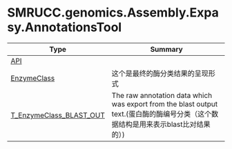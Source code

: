 ﻿
# SMRUCC.genomics.Assembly.Expasy.AnnotationsTool

|Type|Summary|
|----|-------|
|[API](./API.md)||
|[EnzymeClass](./EnzymeClass.md)|这个是最终的酶分类结果的呈现形式|
|[T_EnzymeClass_BLAST_OUT](./T_EnzymeClass_BLAST_OUT.md)|The raw annotation data which was export from the blast output text.(蛋白酶的酶编号分类（这个数据结构是用来表示blast比对结果的）)|

